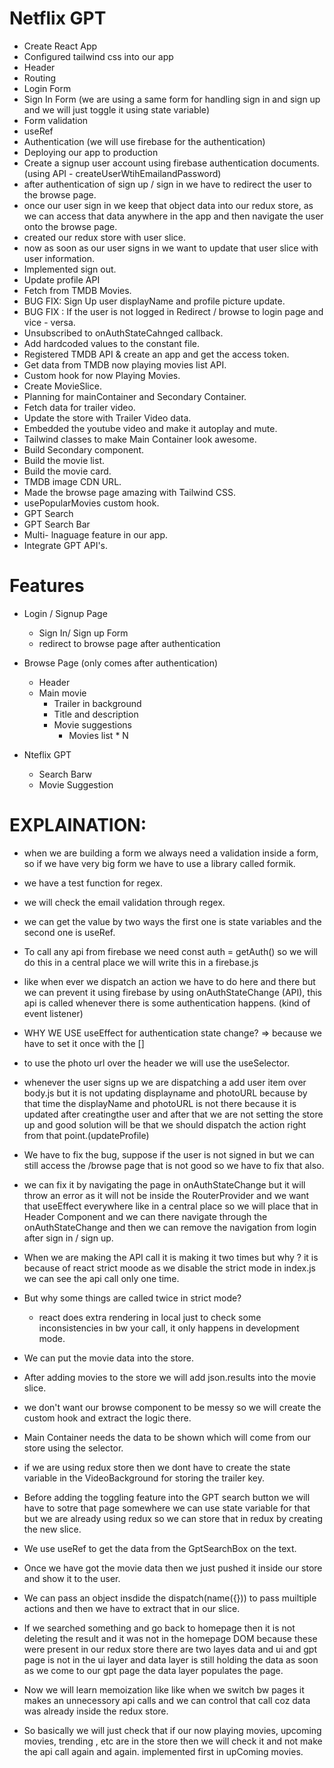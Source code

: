 # Netflix GPT 

- Create React App
- Configured tailwind css into our app
- Header
- Routing
- Login Form
- Sign In Form  (we are using a same form for handling sign in and sign up and we will just toggle it using state variable)
- Form validation
- useRef
- Authentication (we will use firebase for the authentication)
- Deploying our app to production
- Create a signup user account using firebase authentication documents.(using API - createUserWtihEmailandPassword)
- after authentication of sign up / sign in we have to redirect the user to the browse page.
- once our user sign in we keep that object data into our redux store, as we can access that data anywhere in the app and then navigate the user onto the browse page.
- created our redux store with user slice.
- now as soon as our user signs in we want to update that user slice with user information.
- Implemented sign out.
- Update profile API
- Fetch from TMDB Movies.
- BUG FIX: Sign Up user displayName and profile picture update.
- BUG FIX : If the user is not logged in Redirect / browse to login page and vice - versa.
- Unsubscribed to onAuthStateCahnged callback.
- Add hardcoded values to the constant file.
- Registered TMDB  API & create an app and get the access token.
- Get data from TMDB now playing movies list API.
- Custom hook for now Playing Movies.
- Create MovieSlice.
- Planning for mainContainer and Secondary Container.
- Fetch data for trailer video.
- Update the store with Trailer Video data.
- Embedded the youtube video and make it autoplay and mute.
- Tailwind classes to make Main Container look awesome.
- Build Secondary component.
- Build the movie list.
- Build the movie card.
- TMDB image CDN URL.
- Made the browse page amazing with Tailwind CSS.
- usePopularMovies custom hook.
- GPT Search
- GPT Search Bar
- Multi- lnaguage feature in our app.
- Integrate GPT API's.

# Features 
- Login / Signup Page
    - Sign In/ Sign up Form
    - redirect to browse page after authentication

- Browse Page (only comes after authentication)
    - Header 
    - Main movie 
        - Trailer in background 
        - Title and description
        - Movie suggestions
            - Movies list * N

- Nteflix GPT 
    - Search Barw
    - Movie Suggestion


# EXPLAINATION:

- when we are building a form we always need a validation inside a form, so if we have very big form we have to use a library called formik.

- we have a test function for regex.
- we will check the email  validation through regex.
- we can get the value by two ways the first one is state variables and the second one is useRef.

- To call any api from firebase we need const auth = getAuth() so we will do this in a central place we will write this in a firebase.js

- like when ever we dispatch an action we have to do here and there but we can prevent it using firebase by using onAuthStateChange (API), this api is called whenever there is some authentication happens. (kind of event listener)

- WHY WE USE useEffect for authentication state change? => because we have to set it once with the []

- to use the photo url over the header we will use the useSelector.

- whenever the user signs up we are dispatching a add user item over body.js but it is not updating displayname and photoURL because by that time the displayName and photoURL is not there because it is updated after creatingthe user and after that we are not setting the store up and good solution will be that we should dispatch the action right from that point.(updateProfile)

- We have to fix the bug, suppose if the user is not signed in but we can still access the /browse page that is not good so we have to fix that also.

- we can fix it by navigating the page in onAuthStateChange but it will throw an error as it will not be inside the RouterProvider and we want that useEffect everywhere like in a central place so we will place that in Header Component and we can there navigate through the onAuthStateChange and then we can remove the navigation from  login after sign in / sign up.

- When we are making the API call it is making it two times but why ?
it is because of react strict moode as we disable the strict mode in index.js we can see the api call only one time. 
 
- But why some things are called twice in strict mode?
    - react does extra rendering in local just to check some inconsistencies in bw your call, it only happens in development mode.

- We can put the movie data into the store.
- After adding movies to the store we will add json.results into the movie slice.
- we don't want our browse component to be messy so we will create the custom hook and extract the logic there.

- Main Container needs the data to be shown which will come from our store using the selector.

- if we are using redux store then we dont have to create the state variable in the VideoBackground for storing the trailer key.

- Before adding the toggling feature into the GPT search button we will have to sotre that page somewhere we can use state variable for that but we are already using redux so we can store that in redux by creating the new slice.

- We use useRef to get the data from the GptSearchBox on the text.

- Once we have got the movie data then we just pushed it inside our store and show it to the user.

- We can pass an object insdide the dispatch(name({})) to pass muiltiple actions and then we have to extract that in our slice.

- If we searched something and go back to homepage then it is not deleting the result and it was not in the homepage DOM because these were present in our redux store there are two layes data and ui and gpt page is not in the ui layer and data layer is still holding the data as soon as we come to our gpt page the data layer populates the page.

- Now we will learn memoization like like when we switch bw pages it makes an unnecessory api calls and we can control that call coz data was already inside the redux store.

- So basically we will just check that if our now playing movies, upcoming movies, trending , etc are in the store then we will check it and not make the api call again and again. implemented first in upComing movies.